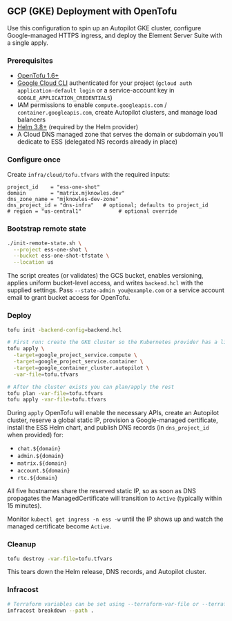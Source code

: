 ## GCP (GKE) Deployment with OpenTofu

Use this configuration to spin up an Autopilot GKE cluster, configure Google-managed HTTPS ingress, and deploy the Element Server Suite with a single apply.

### Prerequisites

- [OpenTofu 1.6+](https://opentofu.org/)
- [Google Cloud CLI](https://cloud.google.com/sdk/docs/install) authenticated for your project (`gcloud auth application-default login` or a service-account key in `GOOGLE_APPLICATION_CREDENTIALS`)
- IAM permissions to enable `compute.googleapis.com` / `container.googleapis.com`, create Autopilot clusters, and manage load balancers
- [Helm 3.8+](https://helm.sh/) (required by the Helm provider)
- A Cloud DNS managed zone that serves the domain or subdomain you’ll dedicate to ESS (delegated NS records already in place)

### Configure once

Create `infra/cloud/tofu.tfvars` with the required inputs:

```hcl
project_id    = "ess-one-shot"
domain        = "matrix.mjknowles.dev"
dns_zone_name = "mjknowles-dev-zone"
dns_project_id = "dns-infra"   # optional; defaults to project_id
# region = "us-central1"            # optional override
```

### Bootstrap remote state

```bash
./init-remote-state.sh \
  --project ess-one-shot \
  --bucket ess-one-shot-tfstate \
  --location us
```

The script creates (or validates) the GCS bucket, enables versioning, applies uniform bucket-level access, and writes `backend.hcl` with the supplied settings. Pass `--state-admin you@example.com` or a service account email to grant bucket access for OpenTofu.

### Deploy

```bash
tofu init -backend-config=backend.hcl

# First run: create the GKE cluster so the Kubernetes provider has a live endpoint
tofu apply \
  -target=google_project_service.compute \
  -target=google_project_service.container \
  -target=google_container_cluster.autopilot \
  -var-file=tofu.tfvars

# After the cluster exists you can plan/apply the rest
tofu plan -var-file=tofu.tfvars
tofu apply -var-file=tofu.tfvars
```

During `apply` OpenTofu will enable the necessary APIs, create an Autopilot cluster, reserve a global static IP, provision a Google-managed certificate, install the ESS Helm chart, and publish DNS records (in `dns_project_id` when provided) for:

- `chat.${domain}`
- `admin.${domain}`
- `matrix.${domain}`
- `account.${domain}`
- `rtc.${domain}`

All five hostnames share the reserved static IP, so as soon as DNS propagates the ManagedCertificate will transition to `Active` (typically within 15 minutes).

Monitor `kubectl get ingress -n ess -w` until the IP shows up and watch the managed certificate become `Active`.

### Cleanup

```bash
tofu destroy -var-file=tofu.tfvars
```

This tears down the Helm release, DNS records, and Autopilot cluster.

### Infracost

```bash
# Terraform variables can be set using --terraform-var-file or --terraform-var
infracost breakdown --path .
```
